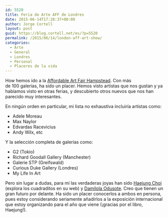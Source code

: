 ```yaml
---
id: 5520
title: Feria de Arte AFF de Londres
date: 2015-06-14T17:28:37+00:00
author: Jorge Cortell
layout: post
guid: https://blog.cortell.net/es/?p=5520
permalink: /2015/06/14/london-aff-art-show/
categories:
  - Arte
  - General
  - Londres
  - Personal
  - Placeres de la vida
---
```

How hemos ido a la <a href="https://affordableartfair.com/hampstead/" target="_blank">Affordable Art Fair Hampstead</a>. Con más de 100 galerías, ha sido un placer. Hemos visto artistas que nos gustan y ya habíamos visto en otras ferias, y descubierto otros nuevos que nos han parecido muy interesantes.

En ningún orden en particular, mi lista no exhaustiva incluiría artistas como:

  * Adele Moreau
  * Max Naylor
  * Edvardas Racevicius
  * Andy Wilx, etc

Y la selección completa de galerías como:

  * G2 (Tokio)
  * Richard Goodall Gallery (Manchester)
  * Galerie STP (Greifswald)
  * Curious Duke Gallery (Londres)
  * My Life In Art

Pero sin lugar a dudas, para mí las verdaderas joyas han sido <a href="https://choihj.dothome.co.kr/" target="_blank">Haejung Choi</a> (explora los cuadraditos en su web) y <a href="https://www.mintarts.com/30__odusote-damilola" target="_blank">Damilola Odusote</a>. Creo que tienen un gran futuro por delante. Ha sido un placer conocerlos a ambos en persona, pues estoy considerando seriamente añadirlos a la exposición internacional que estoy organizando para el año que viene (¡gracias por el libro, Haejung!).